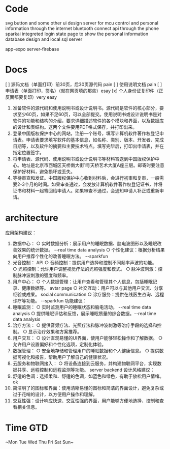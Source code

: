 # Code

svg button and some other ui design
server for mcu control and personal information through the internet
bluetooth connect api through the phone
sparkai integreted
login state page to show the personal information
database design and local sql server

app-expo
server-firebase

# Docs

[ ] 源码文档（单面打印）前30页，后30页源代码 pain
[ ] 使用说明文档 pain
[ ] 申请表（单面打印，签名）（就在网页填的那些）esay
[x] 个人身份证复印件（正反面都要复印）very easy

1. 准备软件的源代码和使用说明书或设计说明书。源代码是软件的核心部分，要求至少60页，如果不足60页，可以全部提交。使用说明书或设计说明书是对软件的功能和结构的介绍，要求详细描述软件的各个模块和界面，以及数据库的设计和表结构。这两个文件要用PDF格式保存，并打印出来。
2. 登录中国版权保护中心的网站，注册一个账号，填写计算机软件著作权登记申请表。申请表要求填写软件的基本信息，如名称、类别、版本、开发者、完成日期等，以及软件的摘要和主要技术特点。填写完毕后，打印出申请表，并在指定位置签字。
3. 将申请表、源代码、使用说明书或设计说明书等材料寄送到中国版权保护中心。地址是北京市西城区天桥南大街1号天桥艺术大厦A座三层。邮寄时要注意保护好材料，避免损坏或丢失。
4. 等待审查和发证。中国版权保护中心收到材料后，会进行初审和复审，一般需要2-3个月的时间。如果审查通过，会发放计算机软件著作权登记证书，并将证书和材料一起寄回给申请人。如果审查不通过，会通知申请人补正或重新申请。

# architecture

应用架构建议：

1. 数据中心：
   ○ 实时数据分析：展示用户的睡眠数据、脑电波图形以及睡眠改善效果的统计数据。 --real time data analysis
   ○ 个性化建议：根据分析结果向用户推荐个性化的改善睡眠方法。 --sparkfun
2. 光音控制：
   API
   ○ 音频控制：提供用户选择和控制不同频率声波的功能。  
   ○ 光照控制：允许用户调整视觉疗法的光照强度和模式。
   ○ 脉冲波刺激：控制脉冲波刺激的强度和频率。
3. 用户中心：
   ○ 个人数据管理：让用户查看和管理其个人信息，包括睡眠记录、健康数据等。 avtar page
   ○ 社交互动：用户可以与其他用户交流、分享经验或成果。 social communication
   ○ 诊疗服务：提供在线医生咨询、远程诊疗等功能。 --sparkfun
   功能建议：
4. 睡眠监测：
   ○ 实时监测用户的睡眠状态和脑电活动。 --real time data analysis
   ○ 提供睡眠评估和反馈，展示睡眠质量的综合数据。--real time data analysis
5. 治疗方法：
   ○ 提供音频疗法、光照疗法和脉冲波刺激等治疗手段的选择和控制。
   ○ 显示治疗效果和方案推荐。
6. 用户交互：
   ○ 设计直观易懂的UI界面，使用户能够轻松操作和了解数据。
   ○ 允许用户设置偏好和个性化选项，定制化体验。
7. 数据管理：
   ○ 安全地存储和管理用户的睡眠数据和个人健康信息。
   ○ 提供数据可视化和报告，帮助用户了解自己的健康状况。
8. 云服务和物联网接入：
   ○ 将设备连接到云服务，并构建物联网平台，实现数据共享、远程控制和远程监测等功能。 server backend
   设计风格建议：
9. 舒适的色调：选择柔和、舒适的色调，如蓝色和绿色，有助于放松用户情绪。 ok
10. 简洁明了的图标和界面：使用清晰易懂的图标和简洁的界面设计，避免复杂或过于花哨的设计，以方便用户操作和理解。
11. 交互性强：设计响应快速、交互性强的界面，用户能够方便地选择、控制和查看相关信息。

# Time GTD

~Mon Tue Wed Thu Fri Sat Sun~
